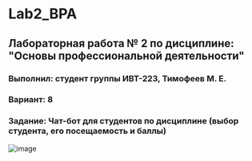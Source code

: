 # Lab2_BPA
## Лабораторная работа № 2 по дисциплине: "Основы профессиональной деятельности"
### Выполнил: студент группы ИВТ-223, Тимофеев М. Е.
### Вариант: 8
### Задание: Чат-бот для студентов по дисциплине (выбор студента, его посещаемость и баллы)
![image](file:///C:/Users/eleve/Downloads/Telegram%20Desktop/image_2023-04-25_09-12-14.png)
